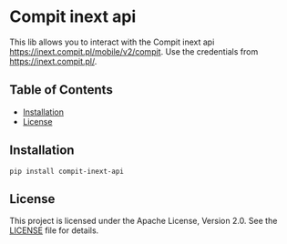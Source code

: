 # Compit inext api

This lib allows you to interact with the Compit inext api https://inext.compit.pl/mobile/v2/compit.
Use the credentials from https://inext.compit.pl/.

## Table of Contents

- [Installation](#installation)
- [License](#license)

## Installation

`pip install compit-inext-api`

## License

This project is licensed under the Apache License, Version 2.0. See the [LICENSE](LICENSE) file for details.
